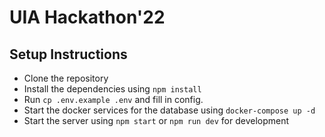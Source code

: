 # UIA Hackathon'22

## Setup Instructions
- Clone the repository
- Install the dependencies using `npm install`
- Run `cp .env.example .env` and fill in config.
- Start the docker services for the database using `docker-compose up -d`
- Start the server using `npm start` or `npm run dev` for development